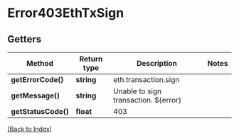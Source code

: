 # Error403EthTxSign

## Getters

Method | Return type | Description | Notes
------------ | ------------- | ------------- | -------------
**getErrorCode()** | **string** | eth.transaction.sign |
**getMessage()** | **string** | Unable to sign transaction. ${error} |
**getStatusCode()** | **float** | 403 |

[[Back to Index]](../index.md)
